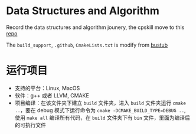 # Data Structures and Algorithm

Record the data structures and algorithm jounery, the cpskill move to this [repo](https://github.com/GroverZhu/CPSKILL)

The `build_support`, `.github`, `CmakeLists.txt` is modify from [bustub](https://github.com/cmu-db/bustub)

# 运行项目

- 支持的平台：Linux, MacOS
- 软件：g++ 或者 LLVM, CMAKE
- 项目编译：在该文件夹下建立 `build` 文件夹，进入 `build` 文件夹运行 `cmake ..`，要在 debug 模式下运行命令为 `cmake -DCMAKE_BUILD_TYPE=DEBUG ..`, 使用 `make all` 编译所有代码，在 `build` 文件夹下有 `bin` 文件，里面为编译后的可执行文件